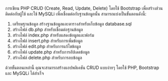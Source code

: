 การเขียน PHP CRUD (Create, Read, Update, Delete) โดยใช้ Bootstrap เพื่อสร้างส่วนติดต่อกับผู้ใช้ และใช้ MySQLi เพื่อเชื่อมต่อกับฐานข้อมูลนั้น สามารถแบ่งเป็นขั้นตอนดังนี้:
1. เตรียมฐานข้อมูล
สร้างฐานข้อมูลและตารางสำหรับเก็บข้อมูล database.sql
2. สร้างไฟล์ db.php สำหรับเชื่อมต่อฐานข้อมูล
3. สร้างไฟล์ index.php สำหรับแสดงข้อมูลและฟอร์ม
4. สร้างไฟล์ insert.php สำหรับการเพิ่มข้อมูล
5. สร้างไฟล์ edit.php สำหรับการแก้ไขข้อมูล
6. สร้างไฟล์ update.php สำหรับการอัปเดตข้อมูล
7. สร้างไฟล์ delete.php สำหรับการลบข้อมูล

ด้วยขั้นตอนเหล่านี้ คุณจะสามารถสร้างแอปพลิเคชัน CRUD แบบง่ายๆ โดยใช้ PHP, Bootstrap และ MySQLi ได้สำเร็จ
